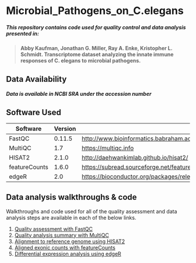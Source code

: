 # Microbial_Pathogens_on_C.elegans
##### This repository contains code used for quality control and data analysis presented in:

> **Abby Kaufman, Jonathan G. Miller, Ray A. Enke, Kristopher L. Schmidt. Transcriptome dataset analyzing the innate immune responses of C. elegans to microbial pathogens.**


## Data Availability
##### Data is available in NCBI SRA under the accession number 


## Software Used

| Software | Version | URL |
| --- | --- | --- |
| FastQC | 0.11.5 | http://www.bioinformatics.babraham.ac.uk/projects/fastqc/ |
| MultiQC | 1.7 | https://multiqc.info |
| HISAT2 | 2.1.0 | http://daehwankimlab.github.io/hisat2/ |
| featureCounts | 1.6.0 | https://subread.sourceforge.net/featureCounts.html#:~:text=featureCounts%20is%20a%20highly%20efficient,and%20genomic%20DNA%2Dseq%20reads. |
| edgeR | 2.0 | https://bioconductor.org/packages/release/bioc/html/edgeR.html |

## Data analysis walkthroughs & code

Walkthroughs and code used for all of the quality assessment and data analysis steps are available in each of the below links.

1. [Quality assessment with FastQC](https://github.com/JonathanGM70/Microbial_Pathogens_on_C.elegans/blob/main/Walkthroughs_and_Code/FastQC)
2. [Quality analysis summary with MultiQC](https://github.com/JonathanGM70/Microbial_Pathogens_on_C.elegans/blob/main/Walkthroughs_and_Code/MultiQC)
3. [Alignment to reference genome using HISAT2](https://github.com/JonathanGM70/Microbial_Pathogens_on_C.elegans/blob/main/Walkthroughs_and_Code/HISAT2)
4. [Aligned exonic counts with featureCounts](https://github.com/JonathanGM70/Microbial_Pathogens_on_C.elegans/blob/main/Walkthroughs_and_Code/featureCounts)
5. [Differential expression analysis using edgeR](https://github.com/JonathanGM70/Microbial_Pathogens_on_C.elegans/blob/main/Walkthroughs_and_Code/edgeR)
